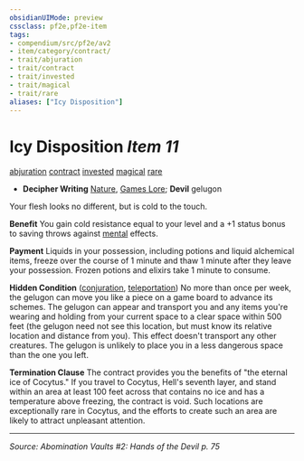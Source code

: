 ```yaml
---
obsidianUIMode: preview
cssclass: pf2e,pf2e-item
tags:
- compendium/src/pf2e/av2
- item/category/contract/
- trait/abjuration
- trait/contract
- trait/invested
- trait/magical
- trait/rare
aliases: ["Icy Disposition"]
---
```

# Icy Disposition *Item 11*  
[abjuration](abjuration.md "Abjuration School Trait")  [contract](contract-lol.md "Contract Item Trait")  [invested](invested.md "Invested Item Trait")  [magical](magical.md "Magical Item Trait")  [rare](rare.md "Rare Rarity Trait")  

- **Decipher Writing** [Nature](skills.md#Nature), [Games Lore](skills.md#Lore); **Devil** gelugon

Your flesh looks no different, but is cold to the touch.

**Benefit** You gain cold resistance equal to your level and a +1 status bonus to saving throws against [mental](mental.md "Mental Effect Trait") effects.

**Payment** Liquids in your possession, including potions and liquid alchemical items, freeze over the course of 1 minute and thaw 1 minute after they leave your possession. Frozen potions and elixirs take 1 minute to consume.

**Hidden Condition** ([conjuration](conjuration.md "Conjuration School Trait"), [teleportation](teleportation.md "Teleportation Effect Trait")) No more than once per week, the gelugon can move you like a piece on a game board to advance its schemes. The gelugon can appear and transport you and any items you're wearing and holding from your current space to a clear space within 500 feet (the gelugon need not see this location, but must know its relative location and distance from you). This effect doesn't transport any other creatures. The gelugon is unlikely to place you in a less dangerous space than the one you left.

**Termination Clause** The contract provides you the benefits of "the eternal ice of Cocytus." If you travel to Cocytus, Hell's seventh layer, and stand within an area at least 100 feet across that contains no ice and has a temperature above freezing, the contract is void. Such locations are exceptionally rare in Cocytus, and the efforts to create such an area are likely to attract unpleasant attention.


---
*Source: Abomination Vaults #2: Hands of the Devil p. 75*